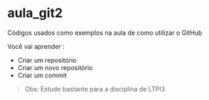 # aula_git2
Códigos usados como exemplos na aula de como utilizar o GitHub

Você vai aprender :
- Criar um repositório
- Criar um novo repositório
- Criar um commit

>Obs: Estude bastante para a disciplina de LTPI3

